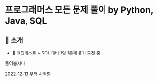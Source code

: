 # 프로그래머스 모든 문제 풀이 by Python, Java, SQL

## 👋 소개
- 🌱 코딩테스트 + SQL 대비 1일 1문제 풀기 도전 중

풀어봅시다 

2022-12-13 부터 시작함



